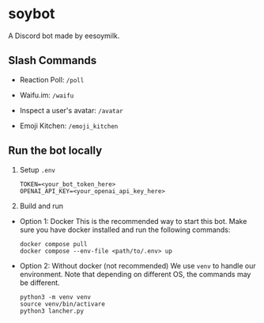 # soybot

A Discord bot made by eesoymilk.

## Slash Commands

- Reaction Poll: `/poll`

- Waifu.im: `/waifu`

- Inspect a user's avatar: `/avatar`

- Emoji Kitchen: `/emoji_kitchen`

## Run the bot locally

1. Setup `.env`

   ```
   TOKEN=<your_bot_token_here>
   OPENAI_API_KEY=<your_openai_api_key_here>
   ```

1. Build and run

- Option 1: Docker
  This is the recommended way to start this bot. Make sure you have docker installed and run the following commands:

  ```shell
  docker compose pull
  docker compose --env-file <path/to/.env> up
  ```

- Option 2: Without docker (not recommended)
  We use `venv` to handle our environment. Note that depending on different OS, the commands may be different.
  ```shell
  python3 -m venv venv
  source venv/bin/activare
  python3 lancher.py
  ```

